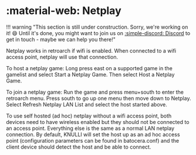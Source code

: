 # :material-web: Netplay

!!! warning "This section is still under construction. Sorry, we're working on it! :smile: Until it's done, you might want to join us on [:simple-discord: Discord](https://discord.gg/HXPS3DAeeB) to get in touch - maybe we can help you there!"

Netplay works in retroarch if wifi is enabled.  When connected to a wifi access point, netplay will use that connection.

To host a netplay game:
Long press east on a supported game in the gamelist and select Start a Netplay Game.
Then select Host a Netplay Game.

To join a netplay game:
Run the game and press menu+south to enter the retroarch menu.
Press south to go up one menu then move down to Netplay.
Select Refresh Netplay LAN List and select the host started above.

To use self hosted (ad hoc) netplay without a wifi access point, both devices need to have wireless enabled but they should not be connected to an access point.  Everything else is the same as a normal LAN netplay connection.  By default, KNULLI will set the host up as an ad hoc access point (configuration parameters can be found in batocera.conf) and the client device should detect the host and be able to connect.
